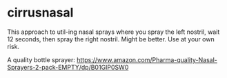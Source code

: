 # cirrusnasal

This approach to util-ing nasal sprays where you spray the left nostril, wait 12 seconds, then spray the right nostril. Might be better. Use at your own risk. 

A quality bottle sprayer: https://www.amazon.com/Pharma-quality-Nasal-Sprayers-2-pack-EMPTY/dp/B01GIP0SW0
